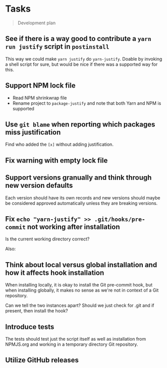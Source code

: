 # Tasks

> Development plan

## See if there is a way good to contribute a `yarn run justify` script in `postinstall`

This way we could make `yarn justify` do `yarn-justify`.
Doable by invoking a shell script for sure, but would be nice if there was a supported
way for this.

## Support NPM lock file

- Read NPM shrinkwrap file
- Rename project to `package-justify` and note that both Yarn and NPM is supported

## Use `git blame` when reporting which packages miss justification

Find who added the `[x]` without adding justification.

## Fix warning with empty lock file

## Support versions granually and think through new version defaults

Each version should have its own records and new versions should maybe be considered
approved automatically unless they are breaking versions.

## Fix `echo "yarn-justify" >> .git/hooks/pre-commit` not working after installation

Is the current working directory correct?

Also:

## Think about local versus global installation and how it affects hook installation

When installing locally, it is okay to install the Git pre-commit hook, but when
installing globally, it makes no sense as we're not in context of a Git repository.

Can we tell the two instances apart? Should we just check for .git and if present,
then install the hook?

## Introduce tests

The tests should test just the script itself as well as installation from NPMJS.org
and working in a temporary directory Git repository.

## Utilize GitHub releases

